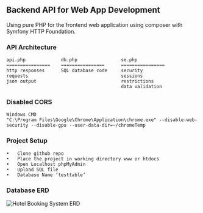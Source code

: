## Backend API for Web App Development
Using pure PHP for the frontend web application using composer with Symfony HTTP Foundation.

### API Architecture
```
api.php             db.php                se.php
================    ================      ================
http responses      SQL database code     security
requests                                  sessions
json output                               restrictions
                                          data validation                          
```
### Disabled CORS
```
Windows CMD
"C:\Program Files\Google\Chrome\Application\chrome.exe" --disable-web-security --disable-gpu --user-data-dir=~/chromeTemp
```
### Project Setup
```
•	Clone github repo
•	Place the project in working directory www or htdocs
•	Open Localhost phpMyAdmin
•	Upload SQL file
•	Database Name ‘testtable’

```
### Database ERD
![Hotel Booking System ERD](https://user-images.githubusercontent.com/59464048/111923059-0290f700-8ae9-11eb-8cfc-add40819430a.png)
